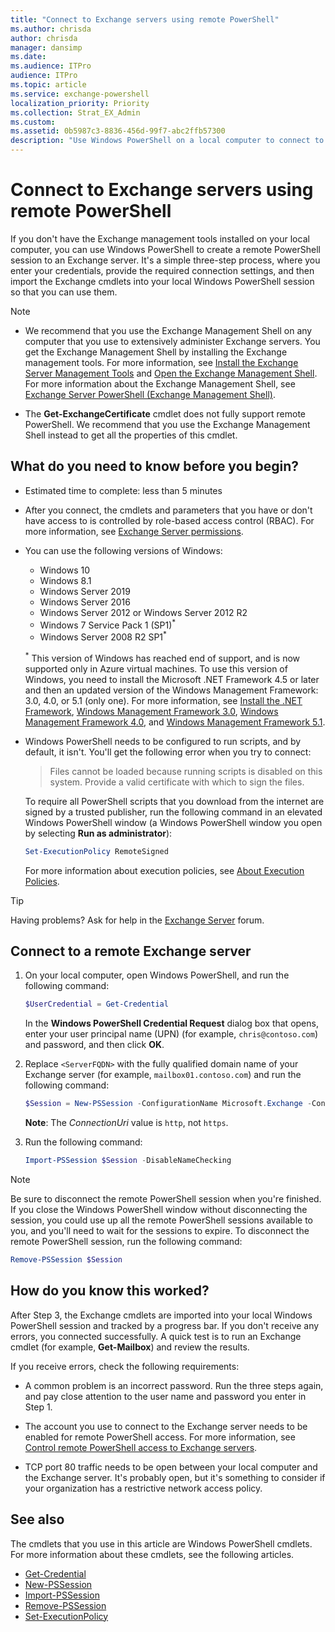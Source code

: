 ```yaml
---
title: "Connect to Exchange servers using remote PowerShell"
ms.author: chrisda
author: chrisda
manager: dansimp
ms.date:
ms.audience: ITPro
audience: ITPro
ms.topic: article
ms.service: exchange-powershell
localization_priority: Priority
ms.collection: Strat_EX_Admin
ms.custom:
ms.assetid: 0b5987c3-8836-456d-99f7-abc2ffb57300
description: "Use Windows PowerShell on a local computer to connect to an Exchange Server."
---
```


# Connect to Exchange servers using remote PowerShell

If you don't have the Exchange management tools installed on your local computer, you can use Windows PowerShell to create a remote PowerShell session to an Exchange server. It's a simple three-step process, where you enter your credentials, provide the required connection settings, and then import the Exchange cmdlets into your local Windows PowerShell session so that you can use them.

> [!NOTE]
>
> - We recommend that you use the Exchange Management Shell on any computer that you use to extensively administer Exchange servers. You get the Exchange Management Shell by installing the Exchange management tools. For more information, see [Install the Exchange Server Management Tools](/Exchange/plan-and-deploy/post-installation-tasks/install-management-tools) and [Open the Exchange Management Shell](open-the-exchange-management-shell.md). For more information about the Exchange Management Shell, see [Exchange Server PowerShell (Exchange Management Shell)](exchange-management-shell.md).
>
> - The **Get-ExchangeCertificate** cmdlet does not fully support remote PowerShell. We recommend that you use the Exchange Management Shell instead to get all the properties of this cmdlet.

## What do you need to know before you begin?

- Estimated time to complete: less than 5 minutes

- After you connect, the cmdlets and parameters that you have or don't have access to is controlled by role-based access control (RBAC). For more information, see [Exchange Server permissions](/exchange/permissions/permissions).

- You can use the following versions of Windows:

  - Windows 10
  - Windows 8.1
  - Windows Server 2019
  - Windows Server 2016
  - Windows Server 2012 or Windows Server 2012 R2
  - Windows 7 Service Pack 1 (SP1)<sup>*</sup>
  - Windows Server 2008 R2 SP1<sup>*</sup>

  <sup>\*</sup> This version of Windows has reached end of support, and is now supported only in Azure virtual machines. To use this version of Windows, you need to install the Microsoft .NET Framework 4.5 or later and then an updated version of the Windows Management Framework: 3.0, 4.0, or 5.1 (only one). For more information, see [Install the .NET Framework](/dotnet/framework/install/on-windows-7), [Windows Management Framework 3.0](https://aka.ms/wmf3download), [Windows Management Framework 4.0](https://aka.ms/wmf4download), and [Windows Management Framework 5.1](https://aka.ms/wmf5download).

- Windows PowerShell needs to be configured to run scripts, and by default, it isn't. You'll get the following error when you try to connect:

  > Files cannot be loaded because running scripts is disabled on this system. Provide a valid certificate with which to sign the files.

  To require all PowerShell scripts that you download from the internet are signed by a trusted publisher, run the following command in an elevated Windows PowerShell window (a Windows PowerShell window you open by selecting **Run as administrator**):

  ```powershell
  Set-ExecutionPolicy RemoteSigned
  ```

  For more information about execution policies, see [About Execution Policies](/powershell/module/microsoft.powershell.core/about/about_execution_policies).

> [!TIP]
> Having problems? Ask for help in the [Exchange Server](https://go.microsoft.com/fwlink/p/?linkId=60612) forum.

## Connect to a remote Exchange server

1. On your local computer, open Windows PowerShell, and run the following command:

   ```powershell
   $UserCredential = Get-Credential
   ```

   In the **Windows PowerShell Credential Request** dialog box that opens, enter your user principal name (UPN) (for example, `chris@contoso.com`) and password, and then click **OK**.

2. Replace `<ServerFQDN>` with the fully qualified domain name of your Exchange server (for example, `mailbox01.contoso.com`) and run the following command:

   ```powershell
   $Session = New-PSSession -ConfigurationName Microsoft.Exchange -ConnectionUri http://<ServerFQDN>/PowerShell/ -Authentication Kerberos -Credential $UserCredential
   ```

      **Note**: The _ConnectionUri_ value is `http`, not `https`.

3. Run the following command:

   ```powershell
   Import-PSSession $Session -DisableNameChecking
   ```

> [!NOTE]
> Be sure to disconnect the remote PowerShell session when you're finished. If you close the Windows PowerShell window without disconnecting the session, you could use up all the remote PowerShell sessions available to you, and you'll need to wait for the sessions to expire. To disconnect the remote PowerShell session, run the following command:

```powershell
Remove-PSSession $Session
```

## How do you know this worked?

After Step 3, the Exchange cmdlets are imported into your local Windows PowerShell session and tracked by a progress bar. If you don't receive any errors, you connected successfully. A quick test is to run an Exchange cmdlet (for example, **Get-Mailbox**) and review the results.

If you receive errors, check the following requirements:

- A common problem is an incorrect password. Run the three steps again, and pay close attention to the user name and password you enter in Step 1.

- The account you use to connect to the Exchange server needs to be enabled for remote PowerShell access. For more information, see [Control remote PowerShell access to Exchange servers](control-remote-powershell-access-to-exchange-servers.md).

- TCP port 80 traffic needs to be open between your local computer and the Exchange server. It's probably open, but it's something to consider if your organization has a restrictive network access policy.

## See also

The cmdlets that you use in this article are Windows PowerShell cmdlets. For more information about these cmdlets, see the following articles.

- [Get-Credential](/powershell/module/microsoft.powershell.security/get-credential)
- [New-PSSession](/powershell/module/microsoft.powershell.core/new-pssession)
- [Import-PSSession](/powershell/module/microsoft.powershell.utility/import-pssession)
- [Remove-PSSession](/powershell/module/microsoft.powershell.core/remove-pssession)
- [Set-ExecutionPolicy](/powershell/module/microsoft.powershell.security/set-executionpolicy)
